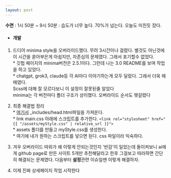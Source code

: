 ```yaml
---
layout: post
---
```

**수면** : 1시 50분 ~ 9시 50분 : 습도가 너무 높다. 70%가 넘는다. 오늘도 미친듯 잤다.
* #### 개발
1. 드디어 minima style을 오버라이드했다. 무려 3시간이나 걸렸다. 별것도 아닌것에 이 시간을 쏟아부은게 아쉽지만, 자존심의 문제였다. 그래서 포기할수 없었다.
<br/>* 깃헙 페이지의 minima버전은 2.5.1이다. 그런데 나는 3.0 README를 보며 작업을 하고 있었다.
<br/>* chatgpt, grok3, claude등 각 AI마다 이야기하는게 모두 달랐다. 그래서 더욱 헤매였다.
<br/>Scss에 대해 잘 모르다보니 이 설정이 잘못된줄 알았다
<br/>minima는 각 버전마다 폴더 구조가 상이했다. 오버라이드 순서도 헷갈렸다
1. 최종 해결법 정리
<br/>* [여기서](https://github.com/jekyll/minima/tree/v2.5.0) _includes/head.html파일을 가져온다.
<br/>* link main.css 아래에 스크립트를 추가한다. `<link rel="stylesheet" href="{{ "/assets/myStyle.css" | relative_url }}">`
<br/> * assets 폴더를 만들고 myStyle.css를 생성한다.
<br/> * 여기에 내가 원하는 스크립트를 넣으면 된다. css 파일이라 익숙하다.
1. 겨우 오버라이드 따위가 왜 이렇게 안되는것인지 '반감'이 일었는데 돌이켜보니 ai에게 github page로 만든 사이트 5개만 추천해달라고 한후 그걸보고 따라하면 간단히 해결되는 문제였다. 다음부터 **설정**관련 이슈일땐 이렇게 해결하자.

1. 이제 진짜 상세페이지 작업 시작한다